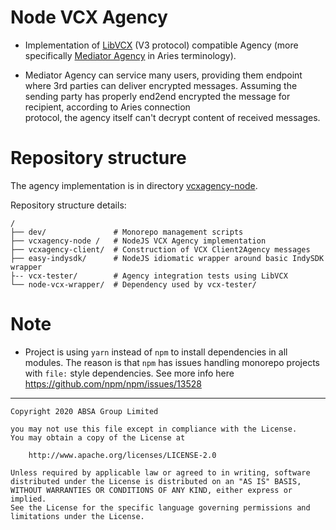 # Node VCX Agency
- Implementation of [LibVCX](https://github.com/hyperledger/indy-sdk/tree/master/vcx) (V3 protocol) compatible Agency (more specifically 
[Mediator Agency](https://github.com/hyperledger/aries-rfcs/blob/master/concepts/0046-mediators-and-relays/README.md)
in Aries terminology).

- Mediator Agency can service many users, providing them endpoint where 3rd parties can deliver encrypted messages. 
Assuming the sending party has properly end2end encrypted the message for recipient, according to Aries connection  
protocol, the agency itself can't decrypt content of received messages.

# Repository structure
The agency implementation is in directory [vcxagency-node](./vcxagency-node).

Repository structure details:
```
/
├── dev/               # Monorepo management scripts
├── vcxagency-node /   # NodeJS VCX Agency implementation
├── vcxagency-client/  # Construction of VCX Client2Agency messages
├── easy-indysdk/      # NodeJS idiomatic wrapper around basic IndySDK wrapper
├-- vcx-tester/        # Agency integration tests using LibVCX
└── node-vcx-wrapper/  # Dependency used by vcx-tester/ 
```

# Note
- Project is using `yarn` instead of `npm` to install dependencies in all modules. The reason is that 
`npm` has issues handling monorepo projects with `file:` style dependencies. 
See more info here https://github.com/npm/npm/issues/13528

---

    Copyright 2020 ABSA Group Limited
    
    you may not use this file except in compliance with the License.
    You may obtain a copy of the License at
    
        http://www.apache.org/licenses/LICENSE-2.0
    
    Unless required by applicable law or agreed to in writing, software
    distributed under the License is distributed on an "AS IS" BASIS,
    WITHOUT WARRANTIES OR CONDITIONS OF ANY KIND, either express or implied.
    See the License for the specific language governing permissions and
    limitations under the License.
